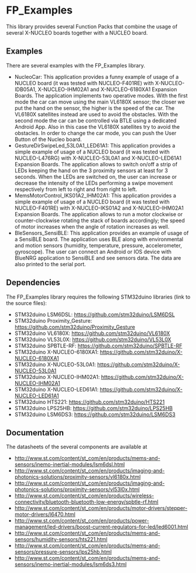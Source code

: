 # FP_Examples

This library provides several Function Packs that combine the usage of several X-NUCLEO boards together with a NUCLEO board.

## Examples

There are several examples with the FP_Examples library.
* NucleoCar: This application provides a funny example of usage of a NUCLEO board (it was tested with NUCLEO-F401RE) with 
X-NUCLEO-IDB05A1, X-NUCLEO-IHM02A1 and X-NUCLEO-6180XA1 Expansion Boards. The application implements two operative modes. With the 
first mode the car can move using the main VL6180X sensor; the closer we put the hand on the sensor, the higher is the speed of the car. 
The VL6180X satellites instead are used to avoid the obstacles. With the second mode the car can be controlled via BTLE using a dedicated 
Android App. Also in this case the VL6180X satellites try to avoid the obstacles. In order to change the car mode, you can push the User 
Button of the Nucleo board.
* GestureDirSwipeLed_53L0A1_LED61A1: This application provides a simple example of usage of a NUCLEO board (it was tested with NUCLEO-L476RG) 
with X-NUCLEO-53L0A1 and X-NUCLEO-LED61A1 Expansion Boards. The application allows to switch on/off a strip of LEDs keeping the hand on the 3
proximity sensors at least for 3 seconds. When the LEDs are switched on, the user can increase or decrease the intensity of the LEDs performing
a swipe movement respectively from left to right and from right to left.
* MemsMotorControl_IKS01A2_IHM02A1: This application provides a simple example of usage of a NUCLEO board (it was tested with NUCLEO-F401RE) 
with X-NUCLEO-IKS01A2 and X-NUCLEO-IHM02A1 Expansion Boards. The application allows to run a motor clockwise or counter-clockwise rotating the 
stack of boards accordingly; the speed of motor increases when the angle of rotation increases as well. 
* BleSensors_SensiBLE: This application provides an example of usage of a SensiBLE board. The application uses BLE along with environmental and motion sensors (humidity, temperature, pressure, accelerometer, gyroscope). The user can connect an Android or IOS device with BlueNRG application to SensiBLE and see sensors data. The data are also printed to the serial port.


## Dependencies

The FP_Examples library requires the following STM32duino libraries (link to the source files):

* STM32duino LSM6DSL: https://github.com/stm32duino/LSM6DSL
* STM32duino Proximity_Gesture: https://github.com/stm32duino/Proximity_Gesture
* STM32duino VL6180X: https://github.com/stm32duino/VL6180X
* STM32duino VL53L0X: https://github.com/stm32duino/VL53L0X
* STM32duino SPBTLE-RF: https://github.com/stm32duino/SPBTLE-RF
* STM32duino X-NUCLEO-6180XA1: https://github.com/stm32duino/X-NUCLEO-6180XA1
* STM32duino X-NUCLEO-53L0A1: https://github.com/stm32duino/X-NUCLEO-53L0A1
* STM32duino X-NUCLEO-IHM02A1: https://github.com/stm32duino/X-NUCLEO-IHM02A1
* STM32duino X-NUCLEO-LED61A1: https://github.com/stm32duino/X-NUCLEO-LED61A1
* STM32duino HTS221: https://github.com/stm32duino/HTS221
* STM32duino LPS25HB: https://github.com/stm32duino/LPS25HB
* STM32duino LSM6DS3: https://github.com/stm32duino/LSM6DS3


## Documentation

The datasheets of the several components are available at  
 * http://www.st.com/content/st_com/en/products/mems-and-sensors/inemo-inertial-modules/lsm6dsl.html
 * http://www.st.com/content/st_com/en/products/imaging-and-photonics-solutions/proximity-sensors/vl6180x.html
 * http://www.st.com/content/st_com/en/products/imaging-and-photonics-solutions/proximity-sensors/vl53l0x.html
 * http://www.st.com/content/st_com/en/products/wireless-connectivity/bluetooth-bluetooth-low-energy/spbtle-rf.html
 * http://www.st.com/content/st_com/en/products/motor-drivers/stepper-motor-drivers/l6470.html
 * http://www.st.com/content/st_com/en/products/power-management/led-drivers/boost-current-regulators-for-led/led6001.html
 * http://www.st.com/content/st_com/en/products/mems-and-sensors/humidity-sensors/hts221.html
 * http://www.st.com/content/st_com/en/products/mems-and-sensors/pressure-sensors/lps25hb.html
 * http://www.st.com/content/st_com/en/products/mems-and-sensors/inemo-inertial-modules/lsm6ds3.html





